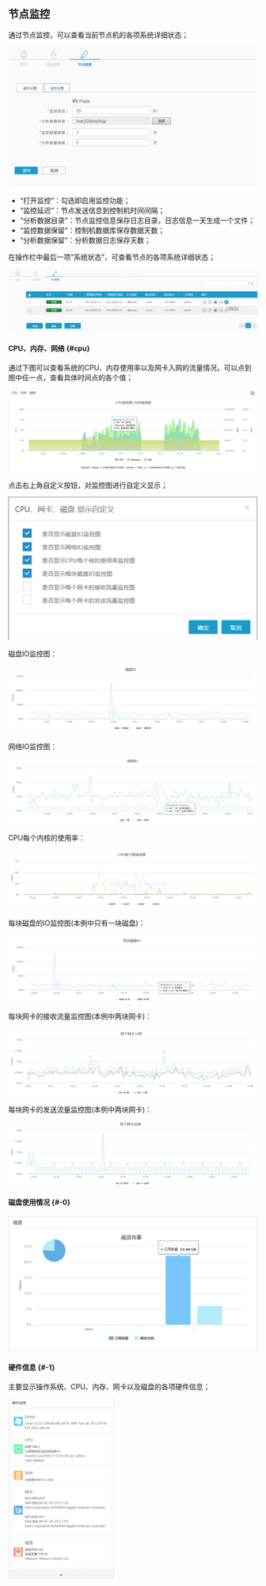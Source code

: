 ## 节点监控

通过节点监控，可以查看当前节点机的各项系统详细状态；

![](/assets/V6.018260.png)

*   “打开监控”：勾选即启用监控功能；
*   “监控延迟”：节点发送信息到控制机时间间隔；
*   “分析数据目录”：节点监控信息保存日志目录，日志信息一天生成一个文件；
*   “监控数据保留”：控制机数据库保存数据天数；
*   “分析数据保留”：分析数据日志保存天数；

在操作栏中最后一项“系统状态”，可查看节点的各项系统详细状态；

![](/assets/V6.018416.png)

#### CPU、内存、网络 {#cpu}

通过下图可以查看系统的CPU、内存使用率以及网卡入网的流量情况，可以点到图中任一点，查看具体时间点的各个值；

![](/assets/V6.018484.png)

点击右上角自定义按钮，对监控图进行自定义显示；

![](/assets/V6.018510.png)

磁盘IO监控图：

![](/assets/V6.018521.png)

网络IO监控图：

![](/assets/V6.018532.png)

CPU每个内核的使用率：

![](/assets/V6.018547.png)

每块磁盘的IO监控图(本例中只有一块磁盘)：

![](/assets/V6.018572.png)

每块网卡的接收流量监控图(本例中两块网卡)：

![](/assets/V6.018597.png)

每块网卡的发送流量监控图(本例中两块网卡)：

![](/assets/V6.018622.png)

#### 磁盘使用情况 {#-0}

![](/assets/V6.018632.png)

#### 硬件信息 {#-1}

主要显示操作系统、CPU、内存、网卡以及磁盘的各项硬件信息；

![](/assets/V6.018671.png)
